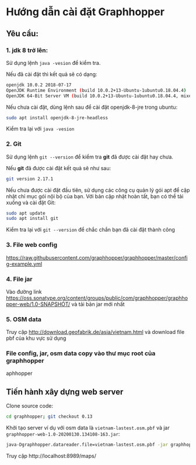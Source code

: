 # Hướng dẫn cài đặt Graphhopper
## Yêu cầu:
### 1. jdk 8 trở lên:

Sử dụng lệnh `java -vesion` để kiểm tra.

Nếu đã cài đặt thì kết quả sẽ có dạng:
```bash
openjdk 10.0.2 2018-07-17
OpenJDK Runtime Environment (build 10.0.2+13-Ubuntu-1ubuntu0.18.04.4)
OpenJDK 64-Bit Server VM (build 10.0.2+13-Ubuntu-1ubuntu0.18.04.4, mixed mode)
````
Nếu chưa cài đặt, dùng lệnh sau để cài đặt openjdk-8-jre trong ubuntu:
```bash
sudo apt install openjdk-8-jre-headless
```

Kiểm tra lại với `java -vesion`

### 2. Git

Sử dụng lệnh `git --version` để kiểm tra **git** đã được cài đặt hay chưa.

Nếu **git** đã được cài đặt kết quả sẽ như sau:
```bash
git version 2.17.1
```

Nếu chưa được cài đặt đầu tiên, sử dụng các công cụ quản lý gói apt để cập nhật chỉ mục gói nội bộ của bạn. Với bản cập nhật hoàn tất, bạn có thể tải xuống và cài đặt Git:

```bash
sudo apt update
sudo apt install git
```

Kiểm tra lại với `git --version` để chắc chắn bạn đã cài đặt thành công

### 3. File web config

https://raw.githubusercontent.com/graphhopper/graphhopper/master/config-example.yml

### 4. File jar

Vào đường link https://oss.sonatype.org/content/groups/public/com/graphhopper/graphhopper-web/1.0-SNAPSHOT/ và tải bản jar mới nhất

### 5. OSM data

Truy cập http://download.geofabrik.de/asia/vietnam.html và download file pbf của khu vực sử dụng

### File config, jar, osm data copy vào thư mục root của graphhopper
aphhopper
## Tiến hành xây dựng web server

Clone source code: 
```bash git clone git://github.com/graphhopper/graphhopper.gitgraphhopper-web-1.0-20200130.134108-163
cd graphhopper; git checkout 0.13
```

Khởi tạo server ví dụ với osm data là `vietnam-lastest.osm.pbf` và jar `graphhopper-web-1.0-20200130.134108-163.jar`:
```bash
java-Dgraphhopper.datareader.file=vietnam-lastest.osm.pbf -jar graphhopper-web-1.0-20200130.134108-163.jar server config-example.yml
```

Truy cập http://localhost:8989/maps/
